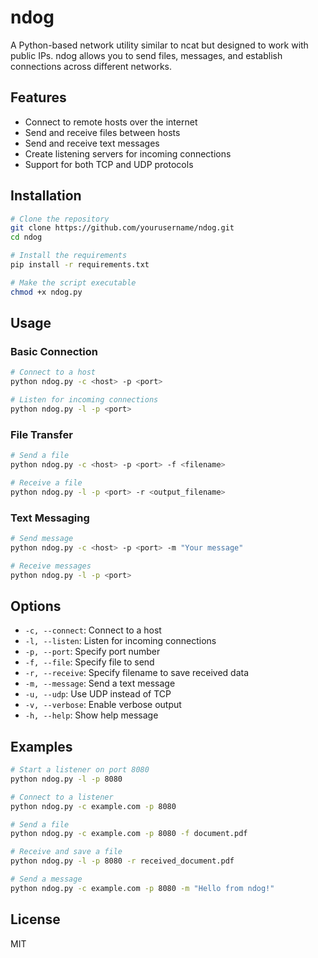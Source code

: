 # ndog

A Python-based network utility similar to ncat but designed to work with public IPs. ndog allows you to send files, messages, and establish connections across different networks.

## Features

- Connect to remote hosts over the internet
- Send and receive files between hosts
- Send and receive text messages
- Create listening servers for incoming connections
- Support for both TCP and UDP protocols

## Installation

```bash
# Clone the repository
git clone https://github.com/yourusername/ndog.git
cd ndog

# Install the requirements
pip install -r requirements.txt

# Make the script executable
chmod +x ndog.py
```

## Usage

### Basic Connection

```bash
# Connect to a host
python ndog.py -c <host> -p <port>

# Listen for incoming connections
python ndog.py -l -p <port>
```

### File Transfer

```bash
# Send a file
python ndog.py -c <host> -p <port> -f <filename>

# Receive a file
python ndog.py -l -p <port> -r <output_filename>
```

### Text Messaging

```bash
# Send message
python ndog.py -c <host> -p <port> -m "Your message"

# Receive messages
python ndog.py -l -p <port>
```

## Options

- `-c, --connect`: Connect to a host
- `-l, --listen`: Listen for incoming connections
- `-p, --port`: Specify port number
- `-f, --file`: Specify file to send
- `-r, --receive`: Specify filename to save received data
- `-m, --message`: Send a text message
- `-u, --udp`: Use UDP instead of TCP
- `-v, --verbose`: Enable verbose output
- `-h, --help`: Show help message

## Examples

```bash
# Start a listener on port 8080
python ndog.py -l -p 8080

# Connect to a listener
python ndog.py -c example.com -p 8080

# Send a file
python ndog.py -c example.com -p 8080 -f document.pdf

# Receive and save a file
python ndog.py -l -p 8080 -r received_document.pdf

# Send a message
python ndog.py -c example.com -p 8080 -m "Hello from ndog!"
```

## License

MIT 